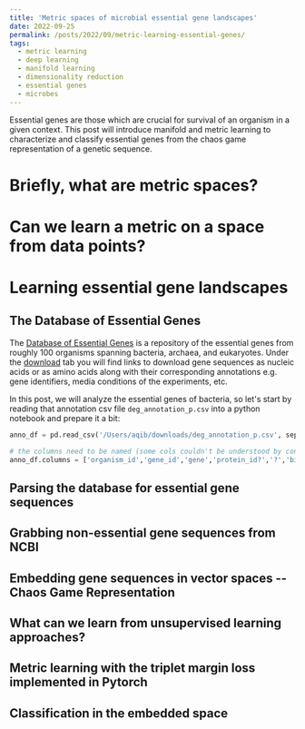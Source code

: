 ```yaml
---
title: 'Metric spaces of microbial essential gene landscapes'
date: 2022-09-25
permalink: /posts/2022/09/metric-learning-essential-genes/
tags:
  - metric learning
  - deep learning
  - manifold learning
  - dimensionality reduction
  - essential genes
  - microbes
---
```


Essential genes are those which are crucial for survival of an organism in a given context. This post will introduce manifold and metric learning to characterize and classify essential genes from the chaos game representation of a genetic sequence.

Briefly, what are metric spaces? 
======

Can we learn a metric on a space from data points? 
======

Learning essential gene landscapes
======

The Database of Essential Genes
------
The [Database of Essential Genes](http://origin.tubic.org/deg/public/index.php) is a repository of the essential genes from roughly 100 organisms spanning bacteria, archaea, and eukaryotes. Under the [download](http://origin.tubic.org/deg/public/index.php/download) tab you will find links to download gene sequences as nucleic acids or as amino acids along with their corresponding annotations e.g. gene identifiers, media conditions of the experiments, etc. 

In this post, we will analyze the essential genes of bacteria, so let's start by reading that annotation csv file `deg_annotation_p.csv` into a python notebook and prepare it a bit: 

```python 
anno_df = pd.read_csv('/Users/aqib/downloads/deg_annotation_p.csv', sep=';', header=None,quotechar='"')

# the columns need to be named (some cols couldn't be understood by context)
anno_df.columns = ['organism_id','gene_id','gene','protein_id?','?','biological process','biological function','bacteria','genome_ref','media','locus_tag','GO_id','??','???']

```

Parsing the database for essential gene sequences
------

Grabbing non-essential gene sequences from NCBI
------

Embedding gene sequences in vector spaces -- Chaos Game Representation
------

What can we learn from unsupervised learning approaches? 
------

Metric learning with the triplet margin loss implemented in Pytorch
------

Classification in the embedded space
------